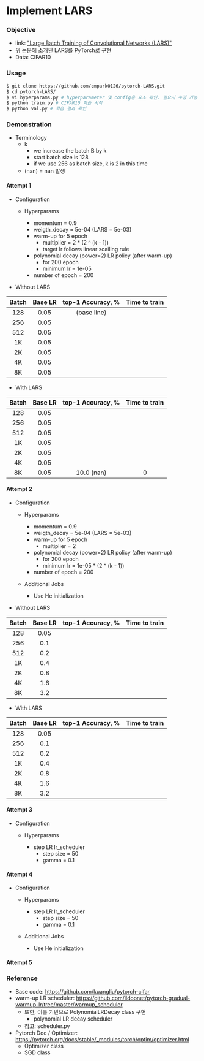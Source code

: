 # Implement LARS

### Objective

-   link: ["Large Batch Training of Convolutional Networks (LARS)"](https://arxiv.org/abs/1708.03888)
-   위 논문에 소개된 LARS를 PyTorch로 구현
-   Data: CIFAR10

### Usage

```bash
$ git clone https://github.com/cmpark0126/pytorch-LARS.git
$ cd pytorch-LARS/
$ vi hyperparams.py # hyperparameter 및 config용 요소 확인. 필요시 수정 가능
$ python train.py # CIFAR10 학습 시작
$ python val.py # 학습 결과 확인
```

### Demonstration

- Terminology
    -   k
        -   we increase the batch B by k
        -   start batch size is 128
        -   if we use 256 as batch size, k is 2 in this time
    -   (nan) = nan 발생

#### Attempt 1

-   Configuration

    -   Hyperparams

        -   momentum = 0.9
        -   weigth_decay = 5e-04 (LARS = 5e-03)
        -   warm-up for 5 epoch
            -   multiplier = 2 \* (2 ^ (k - 1))
            -   target lr follows linear scailing rule
        -   polynomial decay (power=2) LR policy (after warm-up)
            -   for 200 epoch
            -   minimum lr = 1e-05
        -   number of epoch = 200

-   Without LARS

| Batch | Base LR | top-1 Accuracy, % | Time to train |
| :---: | :-----: | :---------------: | :-----------: |
|  128  |   0.05  |    (base line)    |               |
|  256  |   0.05  |                   |               |
|  512  |   0.05  |                   |               |
|   1K  |   0.05  |                   |               |
|   2K  |   0.05  |                   |               |
|   4K  |   0.05  |                   |               |
|   8K  |   0.05  |                   |               |

-   With LARS

| Batch | Base LR | top-1 Accuracy, % | Time to train |
| :---: | :-----: | :---------------: | :-----------: |
|  128  |   0.05  |                   |               |
|  256  |   0.05  |                   |               |
|  512  |   0.05  |                   |               |
|   1K  |   0.05  |                   |               |
|   2K  |   0.05  |                   |               |
|   4K  |   0.05  |                   |               |
|   8K  |   0.05  |     10.0 (nan)    |       0       |

#### Attempt 2

-   Configuration

    -   Hyperparams

        -   momentum = 0.9
        -   weigth_decay = 5e-04 (LARS = 5e-03)
        -   warm-up for 5 epoch
            -   multiplier = 2
        -   polynomial decay (power=2) LR policy (after warm-up)
            -   for 200 epoch
            -   minimum lr = 1e-05 \* (2 ^ (k - 1))
        -   number of epoch = 200

    -   Additional Jobs

        -   Use He initialization

-   Without LARS

| Batch | Base LR | top-1 Accuracy, % | Time to train |
| :---: | :-----: | :---------------: | :-----------: |
|  128  |   0.05  |                   |               |
|  256  |   0.1   |                   |               |
|  512  |   0.2   |                   |               |
|   1K  |   0.4   |                   |               |
|   2K  |   0.8   |                   |               |
|   4K  |   1.6   |                   |               |
|   8K  |   3.2   |                   |               |

-   With LARS

| Batch | Base LR | top-1 Accuracy, % | Time to train |
| :---: | :-----: | :---------------: | :-----------: |
|  128  |   0.05  |                   |               |
|  256  |   0.1   |                   |               |
|  512  |   0.2   |                   |               |
|   1K  |   0.4   |                   |               |
|   2K  |   0.8   |                   |               |
|   4K  |   1.6   |                   |               |
|   8K  |   3.2   |                   |               |

#### Attempt 3

-   Configuration

    -   Hyperparams

        -   step LR lr_scheduler
            -   step size = 50
            -   gamma = 0.1

#### Attempt 4

-   Configuration

    -   Hyperparams

        -   step LR lr_scheduler
            -   step size = 50
            -   gamma = 0.1

    -   Additional Jobs

        -   Use He initialization

#### Attempt 5

### Reference

-   Base code: <https://github.com/kuangliu/pytorch-cifar>
-   warm-up LR scheduler: <https://github.com/ildoonet/pytorch-gradual-warmup-lr/tree/master/warmup_scheduler>
    -   또한, 이를 기반으로 PolynomialLRDecay class 구현
        -   polynomial LR decay scheduler
    -   참고: scheduler.py
-   Pytorch Doc / Optimizer: <https://pytorch.org/docs/stable/_modules/torch/optim/optimizer.html>
    -   Optimizer class
    -   SGD class
